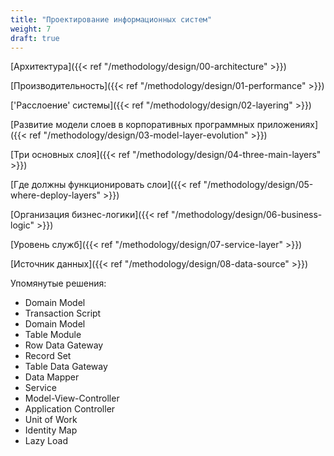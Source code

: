 ```yaml
---
title: "Проектирование информационных систем"
weight: 7
draft: true
---
```


[Архитектура]({{< ref "/methodology/design/00-architecture" >}})

[Производительность]({{< ref "/methodology/design/01-performance" >}})

['Расслоение' системы]({{< ref "/methodology/design/02-layering" >}})

[Развитие модели слоев в корпоративных программных приложениях]({{< ref "/methodology/design/03-model-layer-evolution" >}})

[Три основных слоя]({{< ref "/methodology/design/04-three-main-layers" >}})

[Где должны функционировать слои]({{< ref "/methodology/design/05-where-deploy-layers" >}})

[Организация бизнес-логики]({{< ref "/methodology/design/06-business-logic" >}})

[Уровень служб]({{< ref "/methodology/design/07-service-layer" >}})

[Источник данных]({{< ref "/methodology/design/08-data-source" >}})


Упомянутые решения:
* Domain Model
* Transaction Script
* Domain Model
* Table Module
* Row Data Gateway
* Record Set
* Table Data Gateway
* Data Mapper
* Service
* Model-View-Controller
* Application Controller
* Unit of Work
* Identity Map
* Lazy Load